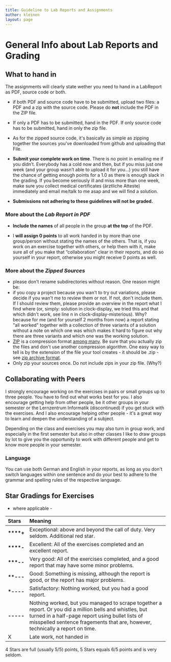 ```yaml
---
title: Guideline to Lab Reports and Assignments
author: kleinen
layout: page
---
```


# General Info about Lab Reports and Grading

## What to hand in
The assignments will clearly state wether you need to hand in a LabReport as PDF, source code or both.

*   if both PDF and source code have to be submitted, upload two files: a PDF and a zip with the source code. Please do **not** include the PDF in the ZIP file.
*   If only a PDF has to be submitted, hand in the PDF. If only source code has to be submitted, hand in only the zip file.
*   As for the zipped source code, it's basically as simple as zipping together the sources you've downloaded from github and uploading that File.

*   **Submit your complete work on time**. There is no point in emailing me if you didn&#8217;t. Everybody has a cold now and then, but if you miss just one week (and your group wasn&#8217;t able to upload it for you&#8230;) you still have the chance of getting enough points for a 1.0 as there is enough slack in the grading. If you become seriously ill and miss more than one week, make sure you collect medical certificates (ärztliche Atteste) immediately and email me/talk to me asap and we will find a solution.
*   **Submissions not adhering to these guidelines will not be graded.**

### More about the *Lab Report in PDF*
*   **Include the names** of all people in the group **at the top** of the PDF.

*   I **will assign 0 points** to all work handed in by more than one group/person without stating the names of the others. That is, if you work on an exercise together with others, or help them with it, make sure all of you make that &#8220;collaboration&#8221; clear in their reports, and do so yourself in your report, otherwise you might receive 0 points as well.

### More about the *Zipped Sources*
* please don't rename subdirectories without reason. One reason might be:
* if you copy a project because you wan't to try out variations, please decide if you wan't me to review them or not. If not, don't include them. If I should review them, please provide an overview in the report what I find where (or, simply: solution in clock-display, we tried this and that which didn't work, see line n in clock-display-misterious). Why? because for me (and for yourself 2 months from now) a report stating "all worked" together with a collection of three variants of a solution without a note on which one was which makes it hard to figure out why there are three variants and which one was the working solution.
* [ZIP](https://en.wikipedia.org/wiki/Zip_(file_format)) is a compression format [among many](https://en.wikipedia.org/wiki/Comparison_of_archive_formats). Be sure that you actually zip the files and don't use another compression algorithm. One easy way to tell is by the
extension of the file your tool creates - it should be .zip - see [zip archive format](https://en.wikipedia.org/wiki/Zip_(file_format)).
* Only zip your sources once. Do not include zips in your zip file. (Why?)




## Collaborating with Peers

I strongly encourage working on the exercises in pairs or small groups up to three people. You have to find out what works best for you. I also encourage getting help from other people, be it other groups in your semester or the Lernzentrum Informatik (discontinued) if you get stuck with the exercises. And I also encourage helping other people - it's a great way to learn and deepen the understanding of a subject.

Depending on the class and exercises you may also turn in group work, and especially in the first semester but also in other classes I like to draw groups by lot to give you the opportunity to work with different people and get to know more people in your semester.


### Language
You can use both German and English in your reports,
as long as you don't switch languages within one sentence and do your best to
adhere to the grammar and spelling rules of the respective language.

## Star Gradings for Exercises

- where applicable - 

| Stars         | Meaning                                                      |
|:--------------|:-------------------------------------------------------------|
| **\*\*\*\*+** | Exceptional: above and beyond the call of duty. Very seldom. Additional red star.         |
| **\*\*\*\*-** | Excellent: All of the exercises completed and an excellent report. |
| **\*\*\*--**  | Very good: All of the exercises completed, and a good report that may have some minor problems. |
| **\*\*---**   | Good: Something is missing, although the report is good, or the report has major problems. |
| **\*----**    | Satisfactory: Nothing worked, but you had a good report.     |
| **-----**     | Nothing worked, but you managed to scrape together a report. Or you did a million bells and whistles, but turned in a half-page report using bullet lists of misspelled sentence fragements that are, however, technically a report on time. |
| X             | Late work, not handed in                                     |

4 Stars are full (usually 5/5) points, 5 Stars equals 6/5 points and is very seldom.
